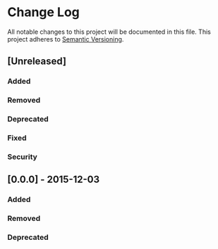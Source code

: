 # Change Log
All notable changes to this project will be documented in this file.
This project adheres to [Semantic Versioning](http://semver.org/).

## [Unreleased]
### Added

### Removed

### Deprecated 

### Fixed 

### Security 

## [0.0.0] - 2015-12-03
### Added

### Removed

### Deprecated  

